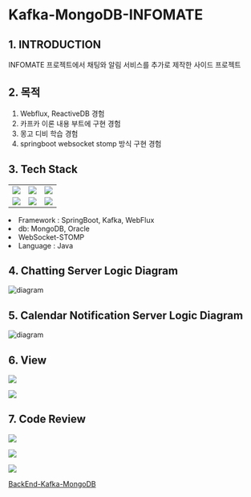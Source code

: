 # Kafka-MongoDB-INFOMATE


## 1. INTRODUCTION
INFOMATE 프로젝트에서 채팅와 알림 서비스를 추가로 제작한 사이드 프로젝트

## 2. 목적
1. Webflux, ReactiveDB 경험
2. 카프카 이론 내용 부트에 구현 경험
3. 몽고 디비 학습 경험
4. springboot websocket stomp 방식 구현 경험


## 3. Tech Stack

<tabs>
<tab title="Image">
<table>
    <tr>
        <td><img src="springboot.jpg" /></td>
        <td><img src="kafka.jpg" /></td>
        <td><img src="java.jpg" /></td>
    </tr>
    <tr>
        <td><img src="mongodb.jpg" /></td>
        <td><img src="oracle.jpg" /></td>
        <td><img src="intelij.jpg" /></td>
    </tr>
</table>
</tab>
    <tab title="Text">
        <list>
            <li>Framework : SpringBoot, Kafka, WebFlux</li>
            <li>db: MongoDB, Oracle</li>
            <li>WebSocket-STOMP</li>
            <li>Language : Java</li>
        </list>
    </tab>
</tabs>


## 4.  Chatting Server Logic Diagram

![diagram](https://github.com/yoosc89/INFOMATE_Kafka_MongoDB/blob/main/src/main/resources/static/logo/diagram.jpg?raw=true)

## 5. Calendar Notification Server Logic Diagram

![diagram](https://github.com/yoosc89/INFOMATE_Kafka_MongoDB/blob/main/src/main/resources/static/logo/calendarNotification.jpg?raw=true)



## 6. View
![](01kafkaMongoDBInfomate.jpg)

![](02kafkaMongoDBInfomate.jpg)

## 7. Code Review
![](03kafkaMongoDBInfomate.jpg)

![](04kafkaMongoDBInfomate.jpg)

![](05kafkaMongoDBInfomate.jpg)


<seealso>
    <category ref="git">
        <a href="https://github.com/yoosc89/INFOMATE_Kafka_MongoDB">BackEnd-Kafka-MongoDB</a>
    </category>
</seealso>